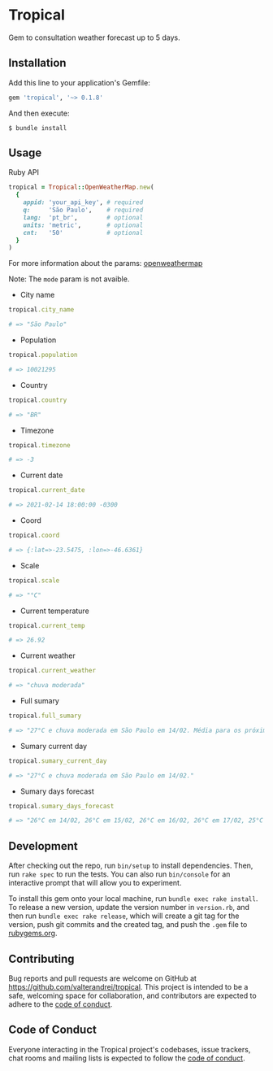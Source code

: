 # Tropical

Gem to consultation weather forecast up to 5 days.

## Installation

Add this line to your application's Gemfile:

```ruby
gem 'tropical', '~> 0.1.8'
```

And then execute:

    $ bundle install

## Usage

Ruby API
```ruby
tropical = Tropical::OpenWeatherMap.new(
  {
    appid: 'your_api_key', # required
    q:     'São Paulo',    # required
    lang:  'pt_br',        # optional
    units: 'metric',       # optional
    cnt:   '50'            # optional
  }
)
```
For more information about the params: [openweathermap](https://openweathermap.org/forecast5)

Note: The `mode` param is not avaible.

- City name
```ruby
tropical.city_name

# => "São Paulo"
```

- Population
```ruby
tropical.population

# => 10021295
```

- Country
```ruby
tropical.country

# => "BR"
```

- Timezone
```ruby
tropical.timezone

# => -3
```

- Current date
```ruby
tropical.current_date

# => 2021-02-14 18:00:00 -0300
```

- Coord
```ruby
tropical.coord

# => {:lat=>-23.5475, :lon=>-46.6361}
```

- Scale
```ruby
tropical.scale

# => "°C"
```

- Current temperature
```ruby
tropical.current_temp

# => 26.92
```

- Current weather
```ruby
tropical.current_weather

# => "chuva moderada"
```

- Full sumary
```ruby
tropical.full_sumary

# => "27°C e chuva moderada em São Paulo em 14/02. Média para os próximos dias: 26°C em 14/02, 26°C em 15/02, 26°C em 16/02, 26°C em 17/02, 25°C em 18/02 e 24°C em 19/02."
```

- Sumary current day
```ruby
tropical.sumary_current_day

# => "27°C e chuva moderada em São Paulo em 14/02."
```

- Sumary days forecast
```ruby
tropical.sumary_days_forecast

# => "26°C em 14/02, 26°C em 15/02, 26°C em 16/02, 26°C em 17/02, 25°C em 18/02 e 24°C em 19/02." 
```

## Development

After checking out the repo, run `bin/setup` to install dependencies. Then, run `rake spec` to run the tests. You can also run `bin/console` for an interactive prompt that will allow you to experiment.

To install this gem onto your local machine, run `bundle exec rake install`. To release a new version, update the version number in `version.rb`, and then run `bundle exec rake release`, which will create a git tag for the version, push git commits and the created tag, and push the `.gem` file to [rubygems.org](https://rubygems.org).

## Contributing

Bug reports and pull requests are welcome on GitHub at https://github.com/valterandrei/tropical. This project is intended to be a safe, welcoming space for collaboration, and contributors are expected to adhere to the [code of conduct](https://github.com/valterandrey/tropical/blob/master/CODE_OF_CONDUCT.md).

## Code of Conduct

Everyone interacting in the Tropical project's codebases, issue trackers, chat rooms and mailing lists is expected to follow the [code of conduct](https://github.com/ValterAndrei/tropical/blob/main/CODE_OF_CONDUCT.md).
